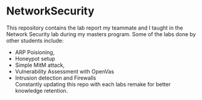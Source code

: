 # NetworkSecurity
This repository contains the lab report my teammate and I taught in the Network Security lab during my masters program. Some of the labs done by other students include:<br/>
* ARP Poisioning, 
* Honeypot setup
* Simple MitM attack,
* Vulnerability Assessment with OpenVas
* Intrusion detection and Firewalls <br/>
Constantly updating this repo with each labs remake for better knowledge retention.
